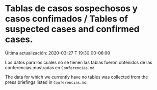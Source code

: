 # Tablas de casos sospechosos y casos confimados / Tables of suspected cases and confirmed cases.

Última actualización: 2020-03-27 T 19:30:00-06:00

Los datos para los cuales no se tienen las tablas fueron obtenidos de las conferencias mostradas en ```Conferencias.md```.

The data for which we currently have no tables was collected from the press briefings listed in ```Conferencias.md```.
